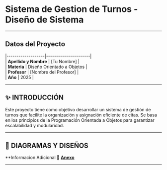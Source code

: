 # Sistema de Gestion de Turnos - Diseño de Sistema  

---
##  Datos del Proyecto  

|-------------------|----------------------|  
| **Apellido y Nombre** | [Tu Nombre]         |  
| **Materia**        | Diseño Orientado a Objetos |  
| **Profesor**       | [Nombre del Profesor] |  
| **Año**           | 2025                 |  

---

## ✨ INTRODUCCIÓN  
Este proyecto tiene como objetivo desarrollar un sistema de gestión de turnos que facilite la organización y asignación eficiente de citas. Se basa en los principios de la Programación Orientada a Objetos para garantizar escalabilidad y modularidad.

---

## 📁 DIAGRAMAS Y DISEÑOS  
   **Informacion Adicional
🔗 **[Anexo](anexos.md)**  


---
